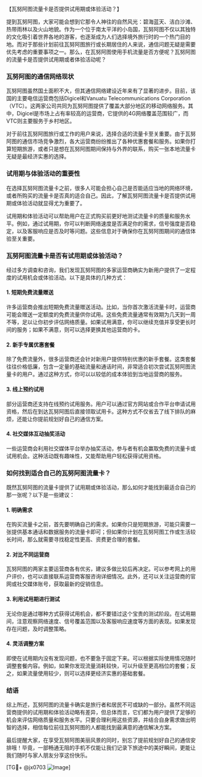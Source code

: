 【瓦努阿图流量卡是否提供试用期或体验活动？】

提到瓦努阿图，大家可能会想到它那令人神往的自然风光：碧海蓝天、洁白沙滩、热带雨林以及火山地貌。作为一个位于南太平洋的小岛国，瓦努阿图不仅以其独特的文化吸引着世界各地的游客，也逐渐成为人们选择境外旅行时的一个热门目的地。而对于那些计划前往瓦努阿图旅行或长期居住的人来说，通信问题无疑是需要优先考虑的重要事项之一。那么，在瓦努阿图使用手机流量是否方便呢？瓦努阿图的流量卡是否提供试用期或者体验活动呢？

### 瓦努阿图的通信网络现状

瓦努阿图虽然国土面积不大，但其通信网络建设近年来有了显著的进步。目前，该国的主要电信运营商包括Digicel和Vanuatu Telecommunications Corporation（VTC）。这两家公司共同为瓦努阿图提供了覆盖大部分地区的移动网络服务。其中，Digicel是市场上占有率较高的运营商，它提供的4G网络覆盖范围较广，而VTC则主要服务于乡村地区。

对于前往瓦努阿图旅行或工作的用户来说，选择合适的流量卡至关重要。由于瓦努阿图的通信市场竞争激烈，各大运营商纷纷推出了各种优惠套餐和服务。如果你打算短期旅游，或者只是想在瓦努阿图期间保持与外界的联系，购买一张本地流量卡无疑是最经济实惠的选择。

### 试用期与体验活动的重要性

在选择瓦努阿图流量卡之前，很多人可能会担心自己是否能适应当地的网络环境，或者所购买的流量卡是否真的适合自己。因此，了解瓦努阿图流量卡是否提供试用期或体验活动就显得尤为重要了。

试用期和体验活动可以帮助用户在正式购买前更好地测试流量卡的质量和服务水平。例如，通过试用期，你可以判断网络速度是否满足你的需求，信号强度是否稳定，以及客服响应是否及时等问题。这些信息对于确保你在瓦努阿图期间的通信体验至关重要。

### 瓦努阿图流量卡是否有试用期或体验活动？

经过多方调查和咨询，我们发现瓦努阿图的多家运营商确实为新用户提供了一定程度的试用机会或体验活动。以下是具体的几种方式：

#### 1. **短期免费流量赠送**
许多运营商会推出短期免费流量赠送活动。比如，当你首次激活流量卡时，运营商可能会赠送一定额度的免费流量供你试用。这些免费流量通常有效期为几天到一周不等，足以让你初步评估网络质量。如果试用满意，你可以继续充值并享受更长时间的服务；如果不满意，则可以选择更换其他运营商的卡。

#### 2. **新手专属优惠套餐**
除了免费流量外，很多运营商还会针对新用户提供特别优惠的新手套餐。这类套餐往往价格低廉，包含一定量的基础流量和通话时间，非常适合初次尝试瓦努阿图流量卡的用户。通过这种方式，你可以以较低的成本体验到当地运营商的服务。

#### 3. **线上预约试用**
部分运营商还支持在线预约试用服务。用户可以通过官方网站或合作平台申请试用资格，然后在到达瓦努阿图后直接领取试用卡。这种方式不仅省去了线下排队的麻烦，还能让你提前规划好自己的通信方案。

#### 4. **社交媒体互动抽奖活动**
一些运营商会利用社交媒体平台举办抽奖活动，参与者有机会赢取免费的流量卡或试用机会。这种活动既有趣味性，又能帮助用户轻松获得试用资格。

### 如何找到适合自己的瓦努阿图流量卡？

既然瓦努阿图的流量卡提供了试用期或体验活动，那么如何才能找到最适合自己的那一张呢？以下是一些建议：

#### 1. **明确需求**
在购买流量卡之前，首先要明确自己的需求。如果你只是短期旅游，可能只需要一张提供基本通话和数据服务的流量卡即可；但如果你计划在瓦努阿图工作或生活较长时间，那么就需要寻找稳定性更高、资费更合理的套餐。

#### 2. **对比不同运营商**
瓦努阿图的两家主要运营商各有优劣，建议多做比较后再决定。可以参考网上的用户评价，也可以直接联系运营商客服咨询详细情况。此外，还可以关注运营商的官网或社交媒体账号，获取最新的促销信息。

#### 3. **利用试用期进行测试**
无论你是通过哪种方式获得试用机会，都不要错过这个宝贵的测试阶段。在试用期间，注意观察网络速度、信号覆盖范围以及客服响应速度等方面的表现。如果发现存在问题，及时调整策略。

#### 4. **灵活调整方案**
即使在试用期内没有发现问题，也不要急于固定下来。可以根据实际使用情况随时调整套餐内容。例如，如果你发现流量消耗较快，可以升级至更高档位的套餐；反之，如果流量使用较少，则可以选择更经济实惠的基础套餐。

### 结语

综上所述，瓦努阿图的流量卡确实是旅行者和居民不可或缺的一部分。虽然不同运营商提供的试用期和体验活动略有差异，但总体而言，它们都为用户提供了足够的机会来评估网络质量和服务水平。只要合理利用这些资源，并结合自身需求做出明智的选择，相信每位前往瓦努阿图的人都能找到最满意的通信解决方案。

最后提醒大家，在享受瓦努阿图美丽风景的同时，别忘了提前规划好自己的通信安排哦！毕竟，一部畅通无阻的手机不仅能让我们记录下旅途中的美好瞬间，更能让我们随时与家人朋友分享这份快乐。

[TG💪+ @jx0703 ![Image](https://github.com/user-attachments/assets/dbca1d08-cadb-493c-b0ec-ad6f7a83f270)]